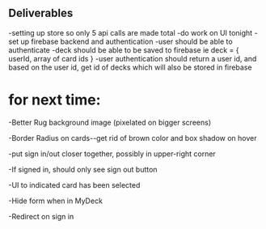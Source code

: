 ## Deliverables

-setting up store so only 5 api calls are made total
-do work on UI tonight
-set up firebase backend and authentication
-user should be able to authenticate
-deck should be able to be saved to firebase
ie deck = {
  userId,
  array of card ids
}
-user authentication should return a user id, and based on the user id, get id of decks which will also be stored in firebase

# for next time:

-Better Rug background image (pixelated on bigger screens)

-Border Radius on cards--get rid of brown color and box shadow on hover

-put sign in/out closer together, possibly in upper-right corner

-If signed in, should only see sign out button

-UI to indicated card has been selected

-Hide form when in MyDeck

-Redirect on sign in
